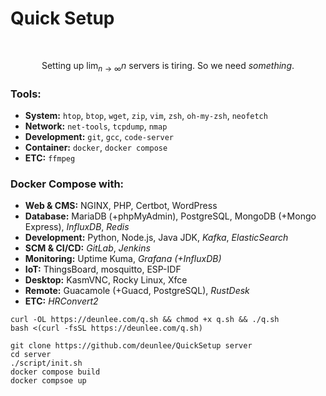 # Quick Setup

<br>

$$ \text{Setting up } \lim_{n \to \infty } n \text{ } \text{ servers is tiring. So we need } something. $$

### Tools:
- **System:** `htop`, `btop`, `wget`, `zip`, `vim`, `zsh`, `oh-my-zsh`, `neofetch`
- **Network:** `net-tools`, `tcpdump`, `nmap`
- **Development:** `git`, `gcc`, `code-server`
- **Container:** `docker`, `docker compose`
- **ETC:** `ffmpeg`

### Docker Compose with:
- **Web & CMS:** NGINX, PHP, Certbot, WordPress
- **Database:** MariaDB (+phpMyAdmin), PostgreSQL, MongoDB (+Mongo Express), _InfluxDB_, _Redis_
- **Development:** Python, Node.js, Java JDK, _Kafka_, _ElasticSearch_
- **SCM & CI/CD:** _GitLab_, _Jenkins_
- **Monitoring:** Uptime Kuma, _Grafana (+InfluxDB)_
- **IoT:** ThingsBoard, mosquitto, ESP-IDF
- **Desktop:** KasmVNC, Rocky Linux, Xfce
- **Remote:** Guacamole (+Guacd, PostgreSQL), _RustDesk_
- **ETC:** _HRConvert2_


```
curl -OL https://deunlee.com/q.sh && chmod +x q.sh && ./q.sh
bash <(curl -fsSL https://deunlee.com/q.sh)
```

```
git clone https://github.com/deunlee/QuickSetup server
cd server
./script/init.sh
docker compose build
docker compsoe up
```

<!--
git config --local user.name "TEST"
git config --local user.email "test@test.com"
-->
